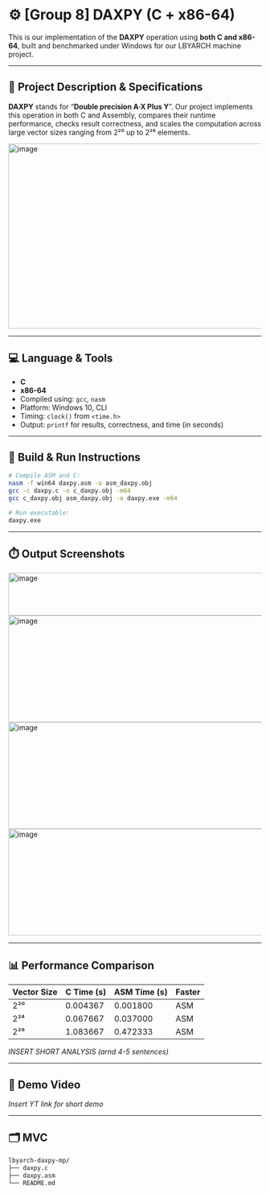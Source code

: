 # ⚙️ [Group 8] DAXPY (C + x86-64)

This is our implementation of the **DAXPY** operation using **both C and x86-64**, built and benchmarked under Windows for our LBYARCH machine project.

---

## 🔬 Project Description & Specifications 

**DAXPY** stands for “**Double precision A·X Plus Y**”. Our project implements this operation in both C and Assembly, compares their runtime performance, checks result correctness, and scales the computation across large vector sizes ranging from 2²⁰ up to 2²⁸ elements.

<img width="571" height="368" alt="image" src="https://github.com/user-attachments/assets/a0593413-b79a-45aa-a738-57072ec1a9c4" />


---

## 💻 Language & Tools

- **C** 
- **x86-64** 
- Compiled using: `gcc`, `nasm`
- Platform: Windows 10, CLI
- Timing: `clock()` from `<time.h>`
- Output: `printf` for results, correctness, and time (in seconds)

---

## 📐 Build & Run Instructions

```bash
# Compile ASM and C:
nasm -f win64 daxpy.asm -o asm_daxpy.obj
gcc -c daxpy.c -o c_daxpy.obj -m64
gcc c_daxpy.obj asm_daxpy.obj -o daxpy.exe -m64

# Run executable:
daxpy.exe
```

---

## ⏱️ Output Screenshots 

<img width="525" height="85" alt="image" src="https://github.com/user-attachments/assets/5028dd0b-6c9a-4449-a163-4d68576baffe" />

<img width="525" height="212" alt="image" src="https://github.com/user-attachments/assets/8fd2cf7b-26ab-4b4c-ad0e-124ec065ea2a" />

<img width="525" height="212" alt="image" src="https://github.com/user-attachments/assets/e2942778-e70b-44da-af50-67b7b9d9104e" />

<img width="525" height="212" alt="image" src="https://github.com/user-attachments/assets/f7fbdfa5-05d6-4953-a073-954077c7915f" />





---
## 📊 Performance Comparison

| Vector Size | C Time (s) | ASM Time (s) | Faster |
| ----------- | ---------- | ------------ | ------ |
| 2²⁰         | 0.004367   | 0.001800     | ASM    |
| 2²⁴         | 0.067667   | 0.037000     | ASM    |
| 2²⁸         | 1.083667   | 0.472333     | ASM    |

*INSERT SHORT ANALYSIS (arnd 4-5 sentences)*

---

## 🎥 Demo Video

*Insert YT link for short demo*

---

## 🗂️ MVC

```bash
lbyarch-daxpy-mp/
├── daxpy.c              
├── daxpy.asm                      
└── README.md         
```
